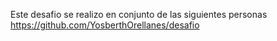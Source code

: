 Este desafio se realizo en conjunto de las siguientes personas 
https://github.com/YosberthOrellanes/desafio
